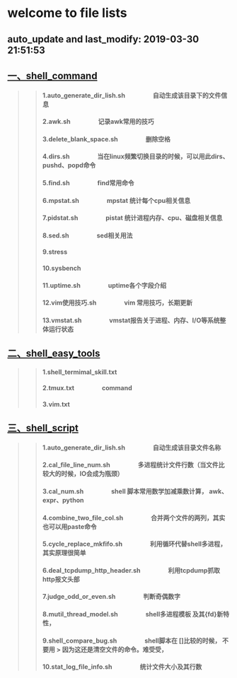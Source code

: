 

welcome to file lists
====
auto_update and last_modify: 2019-03-30 21:51:53
-------
## [一、shell_command](https://github.com/lotluck/shell/tree/master/shell_command)<br>
>> ####    1.auto_generate_dir_lish.sh  &emsp;&emsp;&emsp;&emsp;    自动生成该目录下的文件信息
>> ####    2.awk.sh  &emsp;&emsp;&emsp;&emsp;    记录awk常用的技巧
>> ####    3.delete_blank_space.sh  &emsp;&emsp;&emsp;&emsp;    删除空格
>> ####    4.dirs.sh  &emsp;&emsp;&emsp;&emsp;    当在linux频繁切换目录的时候，可以用此dirs、pushd、popd命令
>> ####    5.find.sh  &emsp;&emsp;&emsp;&emsp;    find常用命令
>> ####    6.mpstat.sh  &emsp;&emsp;&emsp;&emsp;    mpstat 统计每个cpu相关信息
>> ####    7.pidstat.sh  &emsp;&emsp;&emsp;&emsp;    pistat 统计进程内存、cpu、磁盘相关信息
>> ####    8.sed.sh  &emsp;&emsp;&emsp;&emsp;    sed相关用法
>> ####    9.stress
>> ####    10.sysbench
>> ####    11.uptime.sh  &emsp;&emsp;&emsp;&emsp;    uptime各个字段介绍
>> ####    12.vim使用技巧.sh  &emsp;&emsp;&emsp;&emsp;    vim 常用技巧，长期更新
>> ####    13.vmstat.sh  &emsp;&emsp;&emsp;&emsp;    vmstat报告关于进程、内存、I/O等系统整体运行状态




## [二、shell_easy_tools](https://github.com/lotluck/shell/tree/master/shell_easy_tools)<br>
>> ####    1.shell_termimal_skill.txt  &emsp;&emsp;&emsp;&emsp;    
>> ####    2.tmux.txt  &emsp;&emsp;&emsp;&emsp;    command
>> ####    3.vim.txt  &emsp;&emsp;&emsp;&emsp;    




## [三、shell_script](https://github.com/lotluck/shell/tree/master/shell_script)<br>
>> ####    1.auto_generate_dir_lish.sh  &emsp;&emsp;&emsp;&emsp;    自动生成该目录文件名称
>> ####    2.cal_file_line_num.sh  &emsp;&emsp;&emsp;&emsp;    多进程统计文件行数（当文件比较大的时候，IO会成为瓶颈）
>> ####    3.cal_num.sh  &emsp;&emsp;&emsp;&emsp;    shell 脚本常用数学加减乘数计算， awk、expr、python
>> ####    4.combine_two_file_col.sh  &emsp;&emsp;&emsp;&emsp;    合并两个文件的两列，其实也可以用paste命令
>> ####    5.cycle_replace_mkfifo.sh  &emsp;&emsp;&emsp;&emsp;    利用循环代替shell多进程，其实原理很简单
>> ####    6.deal_tcpdump_http_header.sh  &emsp;&emsp;&emsp;&emsp;    利用tcpdump抓取http报文头部
>> ####    7.judge_odd_or_even.sh  &emsp;&emsp;&emsp;&emsp;    判断奇偶数字
>> ####    8.mutil_thread_model.sh  &emsp;&emsp;&emsp;&emsp;    shell多进程模板 及其{fd}新特性，
>> ####    9.shell_compare_bug.sh  &emsp;&emsp;&emsp;&emsp;     shell脚本在 []比较的时候， 不要用 > 因为这还是清空文件的命令。难受受，
>> ####    10.stat_log_file_info.sh  &emsp;&emsp;&emsp;&emsp;    统计文件大小及其行数





